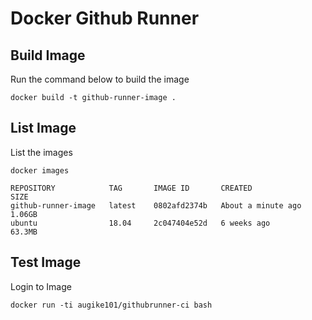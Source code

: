 # Docker Github Runner

## Build Image
Run the command below to build the image
```
docker build -t github-runner-image .
```

## List Image
List the images
```
docker images

REPOSITORY            TAG       IMAGE ID       CREATED              SIZE
github-runner-image   latest    0802afd2374b   About a minute ago   1.06GB
ubuntu                18.04     2c047404e52d   6 weeks ago          63.3MB
```

## Test Image
Login to Image
```
docker run -ti augike101/githubrunner-ci bash
```
